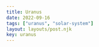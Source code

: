 ```yaml
---
title: Uranus
date: 2022-09-16
tags: ["uranus", "solar-system"]
layout: layouts/post.njk
key: uranus
---
```

